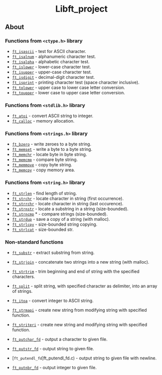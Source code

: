 <h1 align="center">
    Libft_project
</h1>

## About

### Functions from `<ctype.h>` library

* [`ft_isascii`](ft_isascii.c)          - test for ASCII character.
* [`ft_isalnum`](ft_isalnum.c)          - alphanumeric character test.
* [`ft_isalpha`](ft_isalpha.c)          - alphabetic character test.
* [`ft_islower`](ft_islower.c)          - lower-case character test.
* [`ft_isupper`](ft_isupper.c)          - upper-case character test.
* [`ft_isdigit`](ft_isdigit.c)          - decimal-digit character test.
* [`ft_isprint`](ft_isprint.c)          - printing character test (space character inclusive).
* [`ft_tolower`](ft_tolower.c)          - upper case to lower case letter conversion.
* [`ft_toupper`](ft_toupper.c)          - lower case to upper case letter conversion.

### Functions from `<stdlib.h>` library

* [`ft_atoi`](ft_atoi.c)                - convert ASCII string to integer.
* [`ft_calloc`](ft_calloc.c)            - memory allocation.

### Functions from `<strings.h>` library

* [`ft_bzero`](ft_bzero.c)              - write zeroes to a byte string.
* [`ft_memset`](ft_memset.c)            - write a byte to a byte string.
* [`ft_memchr`](ft_memchr.c)            - locate byte in byte string.
* [`ft_memcmp`](ft_memcmp.c)            - compare byte string.
* [`ft_memmove`](ft_memmove.c)          - copy byte string.
* [`ft_memcpy`](ft_memcpy.c)            - copy memory area.

### Functions from `<string.h>` library

* [`ft_strlen`](ft_strlen.c)				- find length of string.
* [`ft_strchr`](ft_strchr.c)				- locate character in string (first occurrence).
* [`ft_strrchr`](ft_strrchr.c)			- locate character in string (last occurence).
* [`ft_strnstr`](ft_strnstr.c)			- locate a substring in a string (size-bounded).
* [`ft_strncmp`](ft_strncmp.c) *			- compare strings (size-bounded).
* [`ft_strdup`](ft_strdup.c)				- save a copy of a string (with malloc).
* [`ft_strlcpy`](ft_strlcpy.c)			- size-bounded string copying.
* [`ft_strlcat`](strlcat.c)			- size-bounded str.


### Non-standard functions

* [`ft_substr`](ft_substr.c)				- extract substring from string.
* [`ft_strjoin`](ft_strjoin.c)			- concatenate two strings into a new string (with malloc).
* [`ft_strtrim`](ft_strtrim.c)			- trim beginning and end of string with the specified characters.
* [`ft_split`](ft_split.c)				- split string, with specified character as delimiter, into an array of strings.
* [`ft_itoa`](ft_itoa.c)                - convert integer to ASCII string.
* [`ft_strmapi`](ft_strmapi.c)			- create new string from modifying string with specified function.
* [`ft_striteri`](ft_striteri.c)        - create new string and modifying string with specified function.

* [`ft_putchar_fd`](ft_putchar_fd.c)		- output a character to given file.
* [`ft_putstr_fd`](ft_putstr_fd.c)		- output string to given file.
* [`ft_putendl_fd`]ft_putendl_fd.c)		- output string to given file with newline.
* [`ft_putnbr_fd`](ft_putnbr_fd.c)		- output integer to given file.